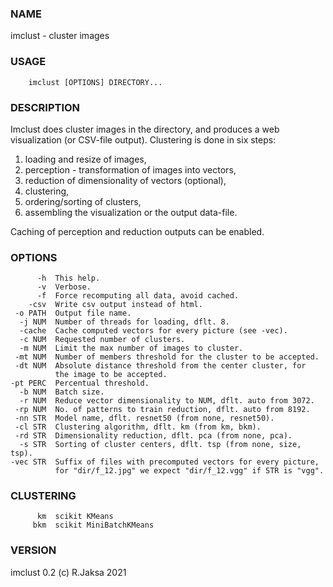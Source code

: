 ### NAME
imclust - cluster images

### USAGE
        imclust [OPTIONS] DIRECTORY...

### DESCRIPTION
Imclust does cluster images in the directory, and produces
a web visualization (or CSV-file output). Clustering is done
in six steps:

   1. loading and resize of images,
   2. perception - transformation of images into vectors,
   3. reduction of dimensionality of vectors (optional),
   4. clustering,
   5. ordering/sorting of clusters,
   6. assembling the visualization or the output data-file.

Caching of perception and reduction outputs can be enabled.

### OPTIONS
          -h  This help.
          -v  Verbose.
          -f  Force recomputing all data, avoid cached.
        -csv  Write csv output instead of html.
     -o PATH  Output file name.
      -j NUM  Number of threads for loading, dflt. 8.
      -cache  Cache computed vectors for every picture (see -vec).
      -c NUM  Requested number of clusters.
      -m NUM  Limit the max number of images to cluster.
     -mt NUM  Number of members threshold for the cluster to be accepted.
     -dt NUM  Absolute distance threshold from the center cluster, for
              the image to be accepted.
    -pt PERC  Percentual threshold.
      -b NUM  Batch size.
      -r NUM  Reduce vector dimensionality to NUM, dflt. auto from 3072.
     -rp NUM  No. of patterns to train reduction, dflt. auto from 8192.
     -nn STR  Model name, dflt. resnet50 (from none, resnet50).
     -cl STR  Clustering algorithm, dflt. km (from km, bkm).
     -rd STR  Dimensionality reduction, dflt. pca (from none, pca).
      -s STR  Sorting of cluster centers, dflt. tsp (from none, size, tsp).
    -vec STR  Suffix of files with precomputed vectors for every picture,
              for "dir/f_12.jpg" we expect "dir/f_12.vgg" if STR is "vgg".

### CLUSTERING
          km  scikit KMeans
         bkm  scikit MiniBatchKMeans

### VERSION
imclust 0.2 (c) R.Jaksa 2021

